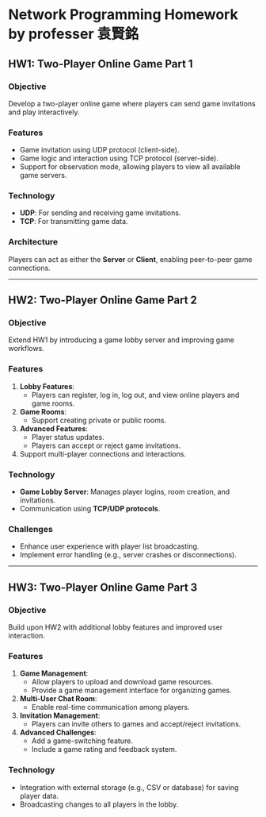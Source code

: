 # Network Programming Homework by professer 袁賢銘

## HW1: Two-Player Online Game Part 1

### Objective
Develop a two-player online game where players can send game invitations and play interactively.

### Features
- Game invitation using UDP protocol (client-side).
- Game logic and interaction using TCP protocol (server-side).
- Support for observation mode, allowing players to view all available game servers.

### Technology
- **UDP**: For sending and receiving game invitations.
- **TCP**: For transmitting game data.

### Architecture
Players can act as either the **Server** or **Client**, enabling peer-to-peer game connections.

---

## HW2: Two-Player Online Game Part 2

### Objective
Extend HW1 by introducing a game lobby server and improving game workflows.

### Features
1. **Lobby Features**:
   - Players can register, log in, log out, and view online players and game rooms.
2. **Game Rooms**:
   - Support creating private or public rooms.
3. **Advanced Features**:
   - Player status updates.
   - Players can accept or reject game invitations.
4. Support multi-player connections and interactions.

### Technology
- **Game Lobby Server**: Manages player logins, room creation, and invitations.
- Communication using **TCP/UDP protocols**.

### Challenges
- Enhance user experience with player list broadcasting.
- Implement error handling (e.g., server crashes or disconnections).

---

## HW3: Two-Player Online Game Part 3

### Objective
Build upon HW2 with additional lobby features and improved user interaction.

### Features
1. **Game Management**:
   - Allow players to upload and download game resources.
   - Provide a game management interface for organizing games.
2. **Multi-User Chat Room**:
   - Enable real-time communication among players.
3. **Invitation Management**:
   - Players can invite others to games and accept/reject invitations.
4. **Advanced Challenges**:
   - Add a game-switching feature.
   - Include a game rating and feedback system.

### Technology
- Integration with external storage (e.g., CSV or database) for saving player data.
- Broadcasting changes to all players in the lobby.

